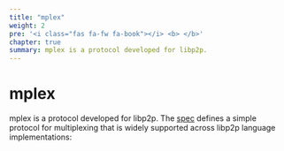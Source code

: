 ```yaml
---
title: "mplex"
weight: 2
pre: '<i class="fas fa-fw fa-book"></i> <b> </b>'
chapter: true
summary: mplex is a protocol developed for libp2p.
---
```


# mplex

mplex is a protocol developed for libp2p. The [spec](https://github.com/libp2p/specs/tree/master/mplex) defines a simple protocol for multiplexing that is widely supported across libp2p language implementations:


